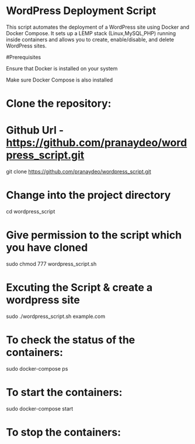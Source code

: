 # WordPress Deployment Script
This script automates the deployment of a WordPress site using Docker and Docker Compose. It sets up a LEMP stack (Linux,MySQL,PHP) running inside containers and allows you to create, enable/disable, and delete WordPress sites.

#Prerequisites

Ensure that Docker is installed on your system

Make sure Docker Compose is also installed

# Clone the repository:
# Github Url - https://github.com/pranaydeo/wordpress_script.git
git clone https://github.com/pranaydeo/wordpress_script.git

# Change into the project directory
cd wordpress_script 

# Give permission to the script which you have cloned
sudo chmod 777 wordpress_script.sh

# Excuting the Script & create a wordpress site
sudo ./wordpress_script.sh example.com

# To check the status of the containers:
sudo docker-compose ps

# To start the containers:
sudo docker-compose start

# To stop the containers:



